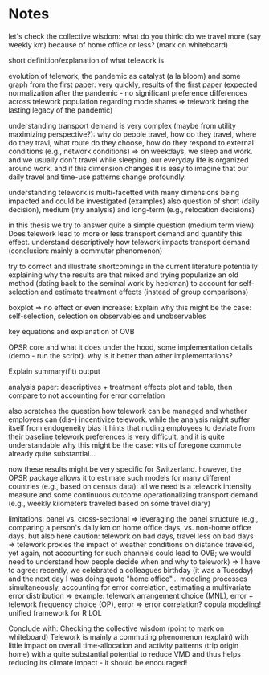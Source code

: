 # Notes

let's check the collective wisdom: what do you think: do we travel more (say weekly km) because of home office or less? (mark on whiteboard)

short definition/explanation of what telework is

evolution of telework, the pandemic as catalyst (a la bloom) and some graph from the first paper: very quickly, results of the first paper (expected normalization after the pandemic - no significant preference differences across telework population regarding mode shares => telework being the lasting legacy of the pandemic)

understanding transport demand is very complex (maybe from utility maximizing perspective?): why do people travel, how do they travel, where do they travl, what route do they choose, how do they respond to external conditions (e.g., network conditions) => on weekdays, we sleep and work. and we usually don't travel while sleeping. our everyday life is organized around work. and if this dimension changes it is easy to imagine that our daily travel and time-use patterns change profoundly.

understanding telework is multi-facetted with many dimensions being impacted and could be investigated (examples)
also question of short (daily decision), medium (my analysis) and long-term (e.g., relocation decisions)

in this thesis we try to answer quite a simple question (medium term view): Does telework lead to more or less transport demand and quantify this effect. understand descriptively how telework impacts transport demand (conclusion: mainly a commuter phenomenon)

try to correct and illustrate shortcomings in the current literature potentially explaining why the results are that mixed and trying popularize an old method (dating back to the seminal work by heckman) to account for self-selection and estimate treatment effects (instead of group comparisons)

boxplot => no effect or even increase: Explain why this might be the case: self-selection, selection on observables and unobservables

key equations and explanation of OVB

OPSR core and what it does under the hood, some implementation details (demo - run the script). why is it better than other implementations?

Explain summary(fit) output

analysis paper: descriptives + treatment effects plot and table, then compare to not accounting for error correlation

also scratches the question how telework can be managed and whether employers can (dis-) incentivize telework. while the analysis might suffer itself from endogeneity bias it hints that nuding employees to deviate from their baseline telework preferences is very difficult. and it is quite understandable why this might be the case: vtts of foregone commute already quite substantial...

now these results might be very specific for Switzerland. however, the OPSR package allows it to estimate such models for many different countries (e.g., based on census data): all we need is a telework intensity measure and some continuous outcome operationalizing transport demand (e.g., weekly kilometers traveled based on some travel diary)

limitations: 
panel vs. cross-sectional => leveraging the panel structure (e.g., comparing a person's daily km on home office days, vs. non-home office days. but also here caution: telework on bad days, travel less on bad days => telework proxies the impact of weather conditions on distance traveled, yet again, not accounting for such channels could lead to OVB; we would need to understand how people decide when and why to telework) => I have to agree: recently, we celebrated a colleagues birthday (it was a Tuesday) and the next day I was doing quote "home office"...
modeling processes simultaneously, accounting for error correlation, estimating a multivariate error distribution => example: telework arrangement choice (MNL), error + telework frequency choice (OP), error => error correlation? copula modeling! unified framework for R
LOL

Conclude with: Checking the collective wisdom (point to mark on whiteboard)
Telework is mainly a commuting phenomenon (explain) with little impact on overall time-allocation and activity patterns (trip origin home) with a quite substantial potential to reduce VMD and thus helps reducing its climate impact - it should be encouraged!
